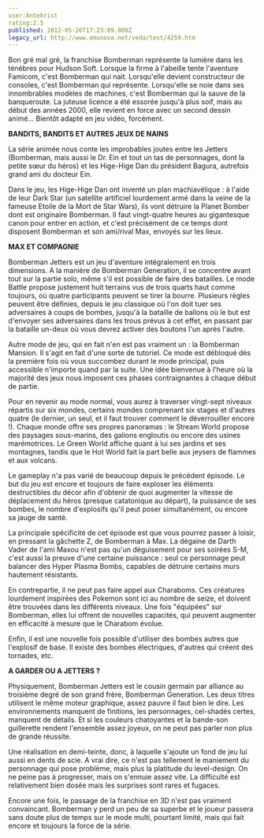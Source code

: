 ```yaml
---
user:Antekrist
rating:2.5
published: 2012-05-26T17:23:09.000Z
legacy_url: http://www.emunova.net/veda/test/4259.htm
---
```

Bon gré mal gré, la franchise Bomberman représente la lumière dans les ténèbres pour Hudson Soft. Lorsque la firme à l'abeille tente l'aventure Famicom, c'est Bomberman qui nait. Lorsqu'elle devient constructeur de consoles, c'est Bomberman qui représente. Lorsqu'elle se noie dans ses innombrables modèles de machines, c'est Bomberman qui la sauve de la banqueroute. La juteuse licence a été essorée jusqu'à plus soif, mais au début des années 2000, elle revient en force avec un second dessin animé... Bientôt adapté en jeu vidéo, forcément.  

  

**BANDITS, BANDITS ET AUTRES JEUX DE NAINS**  

La série animée nous conte les improbables joutes entre les Jetters (Bomberman, mais aussi le Dr. Ein et tout un tas de personnages, dont la petite sœur du héros) et les Hige-Hige Dan du président Bagura, autrefois grand ami du docteur Ein.  

Dans le jeu, les Hige-Hige Dan ont inventé un plan machiavélique : à l'aide de leur Dark Star (un satellite artificiel lourdement armé dans la veine de la fameuse Etoile de la Mort de Star Wars), ils vont détruire la Planet Bomber dont est originaire Bomberman. Il faut vingt-quatre heures au gigantesque canon pour entrer en action, et c'est précisément de ce temps dont disposent Bomberman et son ami/rival Max, envoyés sur les lieux.  

  

**MAX ET COMPAGNIE**  

Bomberman Jetters est un jeu d'aventure intégralement en trois dimensions. A la manière de Bomberman Generation, il se concentre avant tout sur la partie solo, même s'il est possible de faire des batailles. Le mode Battle propose justement huit terrains vus de trois quarts haut comme toujours, où quatre participants peuvent se tirer la bourre. Plusieurs règles peuvent être définies, depuis le jeu classique où l'on doit tuer ses adversaires à coups de bombes, jusqu'à la bataille de ballons où le but est d'envoyer ses adversaires dans les trous prévus à cet effet, en passant par la bataille un-deux où vous devrez activer des boutons l'un après l'autre.  

Autre mode de jeu, qui en fait n'en est pas vraiment un : la Bomberman Mansion. Il s'agit en fait d'une sorte de tutoriel. Ce mode est débloqué dès la première fois où vous succombez durant le mode principal, puis accessible n'importe quand par la suite. Une idée bienvenue à l'heure où la majorité des jeux nous imposent ces phases contraignantes à chaque début de partie.  

  

Pour en revenir au mode normal, vous aurez à traverser vingt-sept niveaux répartis sur six mondes, certains mondes comprenant six stages et d'autres quatre (le dernier, un seul, et il faut trouver comment le déverrouiller encore !). Chaque monde offre ses propres panoramas : le Stream World propose des paysages sous-marins, des galions engloutis ou encore des usines marémotrices. Le Green World affiche quant à lui ses jardins et ses montagnes, tandis que le Hot World fait la part belle aux jeysers de flammes et aux volcans.  

Le gameplay n'a pas varié de beaucoup depuis le précédent épisode. Le but du jeu est encore et toujours de faire exploser les éléments destructibles du décor afin d'obtenir de quoi augmenter la vitesse de déplacement du héros (presque catatonique au départ), la puissance de ses bombes, le nombre d'explosifs qu'il peut poser simultanément, ou encore sa jauge de santé.  

La principale spécificité de cet épisode est que vous pourrez passer à loisir, en pressant la gâchette Z, de Bomberman à Max. La dégaine de Darth Vader de l'ami Maxou n'est pas qu'un déguisement pour ses soirées S-M, c'est aussi la preuve d'une certaine puissance : seul ce personnage peut balancer des Hyper Plasma Bombs, capables de détruire certains murs hautement résistants.  

En contrepartie, il ne peut pas faire appel aux Charaboms. Ces créatures lourdement inspirées des Pokemon sont ici au nombre de seize, et doivent être trouvées dans les différents niveaux. Une fois "équipées" sur Bomberman, elles lui offrent de nouvelles capacités, qui peuvent augmenter en efficacité à mesure que le Charabom évolue.  

Enfin, il est une nouvelle fois possible d'utiliser des bombes autres que l'explosif de base. Il existe des bombes électriques, d'autres qui créent des tornades, etc.  

  

**A GARDER OU A JETTERS ?**  

Physiquement, Bomberman Jetters est le cousin germain par alliance au troisième degré de son grand frère, Bomberman Generation. Les deux titres utilisent le même moteur graphique, assez pauvre il faut bien le dire. Les environnements manquent de finitions, les personnages, cel-shadés certes, manquent de détails. Et si les couleurs chatoyantes et la bande-son guillerette rendent l'ensemble assez joyeux, on ne peut pas parler non plus de grande réussite.  

Une réalisation en demi-teinte, donc, à laquelle s'ajoute un fond de jeu lui aussi en dents de scie. A vrai dire, ce n'est pas tellement le maniement du personnage qui pose problème, mais plus la platitude du level-design. On ne peine pas à progresser, mais on s'ennuie assez vite. La difficulté est relativement bien dosée mais les surprises sont rares et fugaces.  

Encore une fois, le passage de la franchise en 3D n'est pas vraiment convaincant. Bomberman y perd un peu de sa superbe et le joueur passera sans doute plus de temps sur le mode multi, pourtant limité, mais qui fait encore et toujours la force de la série.